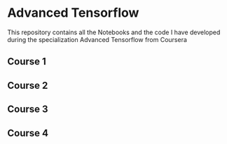 # Advanced Tensorflow
This repository contains all the Notebooks and the code I have developed during the specialization Advanced Tensorflow from Coursera

## Course 1

## Course 2

## Course 3

## Course 4


